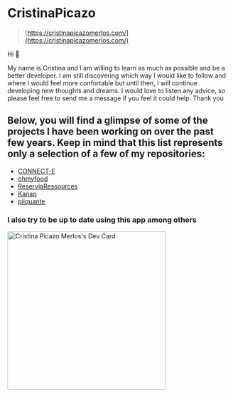 # CristinaPicazo
> [https://cristinapicazomerlos.com/](https://cristinapicazomerlos.com/)

Hi 👋

My name is Cristina and I am willing to learn as much as possible and be a better developer. I am still discovering which way I would like to follow and where I would feel more confortable but until then, I will continue developing new thoughts and dreams. I would love to listen any advice, so please feel free to send me a message if you feel it could help. Thank you



## Below, you will find a glimpse of some of the projects I have been working on over the past few years. Keep in mind that this list represents only a selection of a few of my repositories:

- [CONNECT-E](https://github.com/CristinaPicazo/CONNECT-E)
- [ohmyfood](https://github.com/CristinaPicazo/ohmyfood)
- [ReserviaRessources](https://github.com/CristinaPicazo/ReserviaRessources)
- [Kanap](https://github.com/CristinaPicazo/Kanap)
- [piiquante](https://github.com/CristinaPicazo/piiquante)

### I also try to be up to date using this app among others
<a href="https://app.daily.dev/cristinapicazomerlos"><img src="https://api.daily.dev/devcards/v2/WXENjjZuh2WZz7vUwiOcz.png?type=default&r=b9g" width="356" alt="Cristina Picazo Merlos's Dev Card"/></a>
